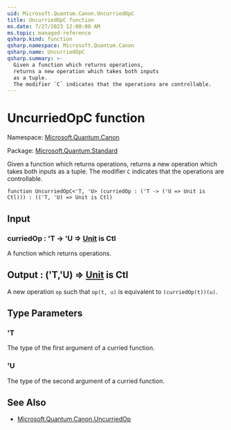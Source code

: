 ```yaml
---
uid: Microsoft.Quantum.Canon.UncurriedOpC
title: UncurriedOpC function
ms.date: 7/27/2023 12:00:00 AM
ms.topic: managed-reference
qsharp.kind: function
qsharp.namespace: Microsoft.Quantum.Canon
qsharp.name: UncurriedOpC
qsharp.summary: >-
  Given a function which returns operations,
  returns a new operation which takes both inputs
  as a tuple.
  The modifier `C` indicates that the operations are controllable.
---
```


# UncurriedOpC function

Namespace: [Microsoft.Quantum.Canon](xref:Microsoft.Quantum.Canon)

Package: [Microsoft.Quantum.Standard](https://nuget.org/packages/Microsoft.Quantum.Standard)


Given a function which returns operations,returns a new operation which takes both inputsas a tuple.The modifier `C` indicates that the operations are controllable.

```qsharp
function UncurriedOpC<'T, 'U> (curriedOp : ('T -> ('U => Unit is Ctl))) : (('T, 'U) => Unit is Ctl)
```


## Input

### curriedOp : 'T -> 'U => [Unit](xref:microsoft.quantum.qsharp.valueliterals#unit-literal)  is Ctl

A function which returns operations.



## Output : ('T,'U) => [Unit](xref:microsoft.quantum.qsharp.valueliterals#unit-literal)  is Ctl

A new operation `op` such that `op(t, u)` is equivalentto `(curriedOp(t))(u)`.

## Type Parameters

### 'T

The type of the first argument of a curried function.
### 'U

The type of the second argument of a curried function.

## See Also

- [Microsoft.Quantum.Canon.UncurriedOp](xref:Microsoft.Quantum.Canon.UncurriedOp)